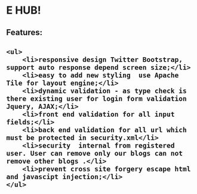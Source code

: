 <h1>E HUB!</h1>
<h2>Features:<h2>
	
	<ul>
		<li>responsive design Twitter Bootstrap, support auto response depend screen size;</li>
		<li>easy to add new styling  use Apache Tile for layout engine;</li>
		<li>dynamic validation - as type check is there existing user for login form validation Jquery, AJAX;</li>
		<li>front end validation for all input fields;</li>
		<li>back end validation for all url which must be protected in security.xml</li>
		<li>security  internal from registered user. User can remove only our blogs can not remove other blogs .</li>
		<li>prevent cross site forgery escape html and javascipt injection;</li>
	</ul>



